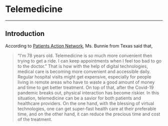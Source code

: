 # Telemedicine
-----
## Introduction
According to [Patients Action Network](https://patientsactionnetwork.com/), Ms. Bunnie from Texas said that,

>“I'm 78 years old. Telemedicine is so much more convenient then trying to get a ride. I can keep appointments when I feel too bad to go to the doctor.”
That is how with the help of digital technologies, medical care is becoming more convenient and accessible daily. Regular hospital visits might get expensive, especially for people living in remote areas who have to waste a good amount of money and time to get better treatment. On top of that, after the Covid-19 pandemic breaks out, physical interaction has become riskier. In this situation, telemedicine can be a savior for both patients and healthcare providers. On the one hand, with the blessing of virtual technologies, one can get super-fast health care at their preferable time, and on the other hand, it can reduce the precious time and cost of the treatment.
